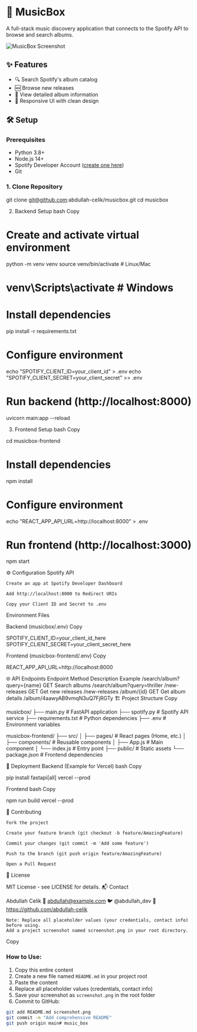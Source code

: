 
# 🎵 MusicBox

A full-stack music discovery application that connects to the Spotify API to browse and search albums.

![MusicBox Screenshot](./screenshot.png)

## ✨ Features
- 🔍 Search Spotify's album catalog
- 🆕 Browse new releases
- 📄 View detailed album information
- 🎨 Responsive UI with clean design

## 🛠️ Setup

### Prerequisites
- Python 3.8+
- Node.js 14+
- Spotify Developer Account ([create one here](https://developer.spotify.com/dashboard))
- Git

### 1. Clone Repository
git clone git@github.com:abdullah-celik/musicbox.git
cd musicbox

2. Backend Setup
bash
Copy

# Create and activate virtual environment
python -m venv venv
source venv/bin/activate  # Linux/Mac
# venv\Scripts\activate  # Windows

# Install dependencies
pip install -r requirements.txt

# Configure environment
echo "SPOTIFY_CLIENT_ID=your_client_id" > .env
echo "SPOTIFY_CLIENT_SECRET=your_client_secret" >> .env

# Run backend (http://localhost:8000)
uvicorn main:app --reload

3. Frontend Setup
bash
Copy

cd musicbox-frontend

# Install dependencies
npm install

# Configure environment
echo "REACT_APP_API_URL=http://localhost:8000" > .env

# Run frontend (http://localhost:3000)
npm start

⚙️ Configuration
Spotify API

    Create an app at Spotify Developer Dashboard

    Add http://localhost:8000 to Redirect URIs

    Copy your Client ID and Secret to .env

Environment Files

Backend (musicbox/.env)
Copy

SPOTIFY_CLIENT_ID=your_client_id_here
SPOTIFY_CLIENT_SECRET=your_client_secret_here

Frontend (musicbox-frontend/.env)
Copy

REACT_APP_API_URL=http://localhost:8000

🌐 API Endpoints
Endpoint	Method	Description	Example
/search/album?query={name}	GET	Search albums	/search/album?query=thriller
/new-releases	GET	Get new releases	/new-releases
/album/{id}	GET	Get album details	/album/4aawyAB9vmqN3uQ7FjRGTy
🏗️ Project Structure
Copy

musicbox/
├── main.py               # FastAPI application
├── spotify.py            # Spotify API service
├── requirements.txt      # Python dependencies
├── .env                  # Environment variables

musicbox-frontend/
├── src/
│   ├── pages/            # React pages (Home, etc.)
│   ├── components/       # Reusable components
│   ├── App.js            # Main component
│   └── index.js          # Entry point
├── public/               # Static assets
└── package.json          # Frontend dependencies

🚀 Deployment
Backend (Example for Vercel)
bash
Copy

pip install fastapi[all]
vercel --prod

Frontend
bash
Copy

npm run build
vercel --prod

🤝 Contributing

    Fork the project

    Create your feature branch (git checkout -b feature/AmazingFeature)

    Commit your changes (git commit -m 'Add some feature')

    Push to the branch (git push origin feature/AmazingFeature)

    Open a Pull Request

📜 License

MIT License - see LICENSE for details.
📬 Contact

Abdullah Celik
📧 abdullah@example.com
🐦 @abdullah_dev
🔗 https://github.com/abdullah-celik

    Note: Replace all placeholder values (your credentials, contact info) before using.
    Add a project screenshot named screenshot.png in your root directory.

Copy


### How to Use:
1. Copy this entire content
2. Create a new file named `README.md` in your project root
3. Paste the content
4. Replace all placeholder values (credentials, contact info)
5. Save your screenshot as `screenshot.png` in the root folder
6. Commit to GitHub:
```bash
git add README.md screenshot.png
git commit -m "Add comprehensive README"
git push origin main# music_box

